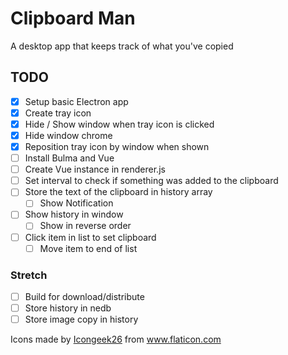# Clipboard Man

A desktop app that keeps track of what you've copied

## TODO
* [x] Setup basic Electron app
* [x] Create tray icon
* [x] Hide / Show window when tray icon is clicked
* [x] Hide window chrome
* [x] Reposition tray icon by window when shown
* [ ] Install Bulma and Vue
* [ ] Create Vue instance in renderer.js
* [ ] Set interval to check if something was added to the clipboard
* [ ] Store the text of the clipboard in history array
    * [ ] Show Notification
* [ ] Show history in window
    * [ ] Show in reverse order
* [ ] Click item in list to set clipboard
    * [ ] Move item to end of list

### Stretch 
* [ ] Build for download/distribute
* [ ] Store history in nedb
* [ ] Store image copy in history

<div>Icons made by <a href="https://www.flaticon.com/authors/icongeek26" title="Icongeek26">Icongeek26</a> from <a href="https://www.flaticon.com/" title="Flaticon">www.flaticon.com</a></div>
